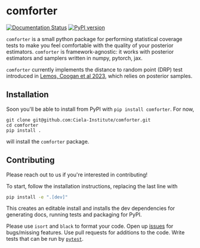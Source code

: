# comforter

[![Documentation Status](https://readthedocs.org/projects/comforter/badge/?version=latest)](https://comforter.readthedocs.io/en/latest/?badge=latest)
[![PyPI version](https://badge.fury.io/py/comforter.svg)](https://pypi.org/project/caustic/)

`comforter` is a small python package for performing statistical coverage tests
to make you feel comfortable with the quality of your posterior estimators. `comforter`
is framework-agnostic: it works with posterior estimators and samplers written in
numpy, pytorch, jax.

`comforter` currently implements the distance to random point (DRP) test introduced
in [Lemos, Coogan et al 2023](https://arxiv.org/abs/2302.03026), which relies on
posterior samples.

<!-- An upcoming release will implement the highest posterior density region test (HPDR; see [Hermans, Delaunoy et al 2022](https://arxiv.org/abs/2110.06581) or [Cole et al 2022](https://arxiv.org/abs/2111.08030)), which requires a posterior density estimator. -->

## Installation

Soon you'll be able to install from PyPI with `pip install comforter`. For now,
```
git clone git@github.com:Ciela-Institute/comforter.git
cd comforter
pip install .
```
will install the `comforter` package.

## Contributing

Please reach out to us if you're interested in contributing!

To start, follow the installation instructions, replacing the last line with
```bash
pip install -e ".[dev]"
```
This creates an editable install and installs the dev dependencies for generating
docs, running tests and packaging for PyPI.

Please use `isort` and `black` to format your code. Open up [issues](https://github.com/Ciela-Institute/comforter/issues)
for bugs/missing features. Use pull requests for additions to the code. Write tests
that can be run by [`pytest`](https://docs.pytest.org/).
